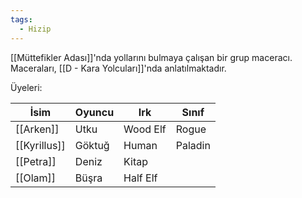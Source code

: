 ```yaml
---  
tags:  
  - Hizip  
---  
```

  
[[Müttefikler Adası]]'nda yollarını bulmaya çalışan bir grup maceracı. Maceraları, [[D - Kara Yolcuları]]'nda anlatılmaktadır.  
  
Üyeleri:  
  
| İsim         | Oyuncu | Irk      | Sınıf   |  
| ------------ | ------ | -------- | ------- |  
| [[Arken]]    | Utku   | Wood Elf | Rogue   |  
| [[Kyrillus]] | Göktuğ | Human    | Paladin |  
| [[Petra]]    | Deniz  | Kitap    |         |  
| [[Olam]]     | Büşra  | Half Elf |         |  
